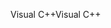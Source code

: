 <span data-ttu-id="6ea36-101">Visual C++</span><span class="sxs-lookup"><span data-stu-id="6ea36-101">Visual C++</span></span>